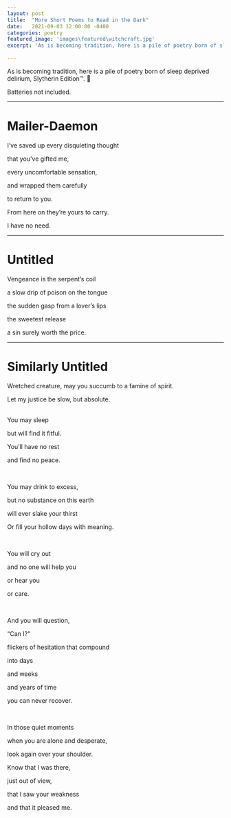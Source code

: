 ```yaml
---
layout: post
title:  "More Short Poems to Read in the Dark"
date:   2021-09-03 12:00:00 -0400
categories: poetry
featured_image: 'images\featured\witchcraft.jpg'
excerpt: 'As is becoming tradition, here is a pile of poetry born of sleep deprived delirium, Slytherin Edition™.🐍 <br> <br>Batteries not included.'

---
```


As is becoming tradition, here is a pile of poetry born of sleep deprived delirium, Slytherin Edition™. 🐍

Batteries not included.

---

# Mailer-Daemon

I’ve saved up every disquieting thought

that you’ve gifted me,

every uncomfortable sensation,

and wrapped them carefully

to return to you.

From here on they’re yours to carry.

I have no need.

---

# Untitled

Vengeance is the serpent’s coil

a slow drip of poison on the tongue

the sudden gasp from a lover’s lips

the sweetest release

a sin surely worth the price.

---

# Similarly Untitled

Wretched creature, may you succumb to a famine of spirit.

Let my justice be slow, but absolute.

<br>
You may sleep

but will find it fitful.

You’ll have no rest

and find no peace.

<br>

You may drink to excess,

but no substance on this earth

will ever slake your thirst

Or fill your hollow days with meaning.

<br>

You will cry out

and no one will help you

or hear you

or care.

<br>

And you will question,

“Can I?”

flickers of hesitation that compound

into days

and weeks

and years of time

you can never recover.

<br>

In those quiet moments

when you are alone and desperate,

look again over your shoulder.

Know that I was there,

just out of view,

that I saw your weakness

and that it pleased me.
